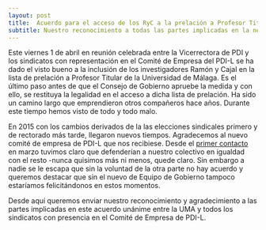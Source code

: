 ```yaml
---
layout: post
title:  Acuerdo para el acceso de los RyC a la prelación a Profesor Titular
subtitle: Nuestro reconocimiento a todas las partes implicadas en la negociación
---
```

Este viernes 1 de abril en reunión celebrada entre la Vicerrectora de PDI y los sindicatos con representación en el Comité de Empresa del PDI-L se ha dado el visto bueno a la inclusión de los investigadores Ramón y Cajal en la lista de prelación a Profesor Titular de la Universidad de Málaga. Es el último paso antes de que el Consejo de Gobierno apruebe la medida y con ello, se restituya la legalidad en el acceso a dicha lista de prelación. Ha sido un camino largo que emprendieron otros compañeros hace años. Durante este tiempo hemos visto de todo y todo malo.

En 2015 con los cambios derivados de la las elecciones sindicales primero y de rectorado más tarde, llegaron nuevos tiempos. Agradecemos al nuevo comité de empresa de PDI-L que nos recibiese. Desde el [primer contacto](/2016-03-16-Reunion-comite-empresa/) en marzo tuvimos claro que defenderían a nuestro colectivo en igualdad con el resto -nunca quisimos más ni menos, quede claro. Sin embargo a nadie se le escapa que sin la voluntad de la otra parte no hay acuerdo y queremos destacar que sin el nuevo de Equipo de Gobierno tampoco estaríamos felicitándonos en estos momentos.

Desde aquí queremos enviar nuestro reconocimiento y agradecimiento a las partes implicadas en este acuerdo unánime entre la UMA y todos los sindicatos con presencia en el Comité de Empresa de PDI-L.

